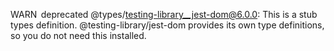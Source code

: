 WARN  deprecated @types/testing-library__jest-dom@6.0.0: This is a stub types definition. @testing-library/jest-dom provides its own type definitions, so you do not need this installed.
